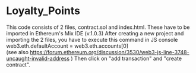 # Loyalty_Points

This code consists of 2 files, contract.sol and index.html.
These have to be imported in Ethereum's Mix IDE (v.1.0.3)
After creating a new project and importing the 2 files, you have to execute this command in JS console
web3.eth.defaultAccount = web3.eth.accounts[0] 	
(see also https://forum.ethereum.org/discussion/3530/web3-js-line-3748-uncaught-invalid-address )
Then click on "add transaction" and "create contract".


